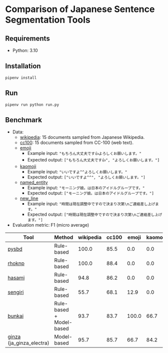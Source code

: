 # Comparison of Japanese Sentence Segmentation Tools

## Requirements

- Python: 3.10

## Installation

```shell
pipenv install
```

## Run

```shell
pipenv run python run.py
```

## Benchmark

- Data:
  - [wikipedia](./data/wikipedia.jsonl): 15 documents sampled from Japanese Wikipedia.
  - [cc100](./data/cc100.jsonl): 15 documents sampled from CC-100 (web text).
  - [emoji](./data/emoji.jsonl)
    - Example input: `"もちろん大丈夫です👍よろしくお願いします。"`
    - Expected output: `["もちろん大丈夫です👍", "よろしくお願いします。"]`
  - [kaomoji](./data/kaomoji.jsonl)
    - Example input: `"いいですよ^^よろしくお願いします。"`
    - Expected output: `["いいですよ^^", "よろしくお願いします。"]`
  - [named_entity](./data/named_entity.jsonl)
    - Example input: `"モーニング娘。は日本のアイドルグループです。"`
    - Expected output: `["モーニング娘。は日本のアイドルグループです。"]`
  - [new_line](./data/new_line.jsonl)
    - Example input: `"時間は現在調整中ですので決まり次第\nご連絡差し上げます。"`
    - Expected output: `["時間は現在調整中ですので決まり次第\nご連絡差し上げます。"]`
- Evaluation metric: F1 (micro average)

| Tool                                                             | Method                   | wikipedia | cc100   | emoji | kaomoji | named_entity | new_line |
|------------------------------------------------------------------|--------------------------|-----------|---------|-------|---------|--------------|----------|
| [pysbd](https://github.com/nipunsadvilkar/pySBD)                 | Rule-based               | 100.0     | 85.5    | 0.0   | 0.0     | 0.0          | 44.4     |
| [rhoknp](https://github.com/ku-nlp/rhoknp)                       | Rule-based               | 100.0     | 88.4    | 0.0   | 0.0     | 0.0          | 44.4     |
| [hasami](https://github.com/mkartawijaya/hasami)                 | Rule-based               | 94.8      | 86.2    | 0.0   | 0.0     | 63.6         | 44.4     |
| [sengiri](https://github.com/ikegami-yukino/sengiri)             | Rule-based               | 55.7      | 68.1    | 12.9  | 0.0     | 48.0         | 44.4     |
| [bunkai](https://github.com/megagonlabs/bunkai)                  | Rule-based + Model-based | 93.7      | 83.7    | 100.0 | 66.7    | 0.0          | 81.8     |
| [ginza](https://github.com/megagonlabs/ginza) (ja_ginza_electra) | Model-based              | 95.7      | 85.7    | 66.7  | 84.2    | 66.7         | 60.0     |
